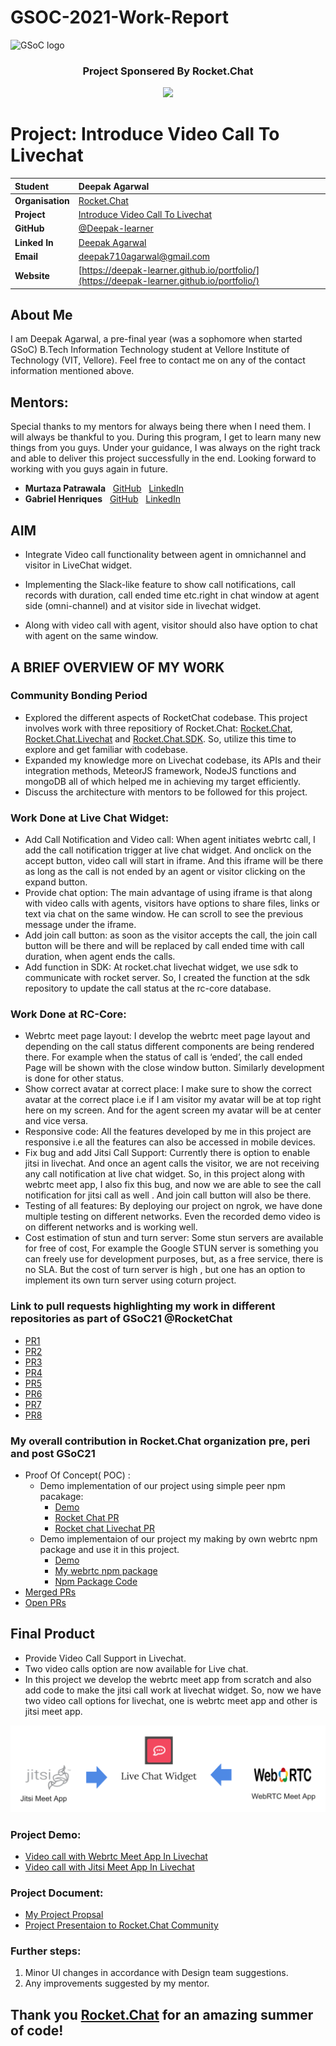 # GSOC-2021-Work-Report
![GSoC logo](https://developers.google.com/open-source/gsoc/resources/downloads/GSoC-logo-horizontal.svg)
<h3 align='center'> Project Sponsered By Rocket.Chat </h3>
<p align="center">
  <img src="https://media.glassdoor.com/sql/2244250/rocket-chat-squarelogo-1581602649406.png">
</p>

# Project: Introduce Video Call To Livechat

| **Student** | Deepak Agarwal |
|:---|:---|
| **Organisation** | [Rocket.Chat](https://rocket.chat/) |
| **Project** | [Introduce Video Call To Livechat](https://docs.rocket.chat/contributors/google-summer-of-code/google-summer-of-code-2021) |
| **GitHub** | [@Deepak-learner](https://github.com/Deepak-learner) |
| **Linked In** | [Deepak Agarwal](https://www.linkedin.com/in/deepak-agarwal-9662ba186/) |
| **Email** | <a href="mailto:deepak710agarwal@gmail.com">deepak710agarwal@gmail.com</a> |
| **Website** | [https://deepak-learner.github.io/portfolio/](https://deepak-learner.github.io/portfolio/) |

## About Me
I am Deepak Agarwal, a pre-final year (was a sophomore when started GSoC) B.Tech Information Technology student at Vellore Institute of Technology (VIT, Vellore). Feel free to contact me on any of the contact information mentioned above.

## Mentors:
Special thanks to my mentors for always being there when I need them. I will always be thankful to you. During this program, I get to learn many new things from you guys. Under your guidance, I was always on the right track and able to deliver this project successfully in the end. Looking forward to working with you guys again in future. 

+ **Murtaza Patrawala**&nbsp; &nbsp;[GitHub](https://github.com/murtaza98) &nbsp; [LinkedIn](https://www.linkedin.com/in/murtaza-patrawala-b17419166/)
+ **Gabriel Henriques**&nbsp; &nbsp;[GitHub](https://github.com/gabriellsh) &nbsp; [LinkedIn](https://www.linkedin.com/in/gabrielschnorr/)

## AIM
- Integrate Video call functionality between agent in omnichannel and visitor in LiveChat widget.

- Implementing the Slack-like feature to show call notifications, call records with duration, call ended time etc.right in chat window at agent side (omni-channel) and at visitor side in livechat widget.

- Along with video call with agent, visitor should also have option to chat with agent on the same window.


## A BRIEF OVERVIEW OF MY WORK

### Community Bonding Period
- Explored the different aspects of RocketChat codebase. This project involves work with three repositiory of Rocket.Chat: [Rocket.Chat](https://github.com/RocketChat/Rocket.Chat), [Rocket.Chat.Livechat](https://github.com/RocketChat/Rocket.Chat.Livechat) and [Rocket.Chat.SDK](https://github.com/RocketChat/Rocket.Chat.js.SDK). So, utilize this time to explore and get familiar with codebase. 
- Expanded my knowledge more on Livechat codebase, its APIs and their integration methods, MeteorJS framework, NodeJS functions and mongoDB all of which helped me in achieving my target efficiently.
- Discuss the architecture with mentors to be followed for this project.

### Work Done at Live Chat Widget:
- Add Call Notification and Video call: When agent initiates webrtc call, I add the call notification trigger at live chat widget. And onclick on the accept button, video call will start in iframe. And this iframe will be there as long as the call is not ended by an agent or visitor clicking on the expand button.
- Provide chat option: The main advantage of using iframe is that along with video calls with agents, visitors have options to share files, links or text via chat on the same window. He can scroll to see the previous message under the iframe.
- Add join call button: as soon as the visitor accepts the call, the join call button will be there and will be replaced by call ended time with call duration, when agent ends the calls.
- Add function in SDK: At rocket.chat livechat widget, we use sdk to communicate with rocket server. So, I created the function at the sdk repository  to update the call status at the rc-core database.

### Work Done at RC-Core:
- Webrtc meet page layout: I develop the webrtc meet page layout and depending on the call status different components are being rendered there. For example when the status of call is ‘ended’, the call ended Page will be shown with the close window button. Similarly development is done for other status.
- Show correct avatar at correct place: I make sure to show the correct avatar at the correct place i.e if I am visitor my avatar will be at top right here on my screen. And for the agent screen my avatar will be at center and vice versa.
- Responsive code: All the features developed by me in this project are responsive i.e  all the features can also be accessed in mobile devices.
- Fix bug and add Jitsi Call Support:  Currently there is option to enable jitsi in livechat. And once an agent calls the visitor, we are not receiving any call notification at live chat widget. So, in this project along with webrtc meet app, I also fix this bug, and  now we are able to see the call notification for jitsi call as well . And join call button will also be there.
- Testing of all features: By deploying our project on ngrok, we have done multiple testing on different networks. Even the recorded demo video is on different networks and is working well.
- Cost estimation of stun and turn server: Some stun servers are available for free of cost,  For example the Google STUN server is something you can freely use for development purposes, but, as a free service, there is no SLA. But the cost of turn server is high , but one has an option to implement its own turn server using coturn project.

### Link to pull requests highlighting my work in different repositories as part of GSoC21 @RocketChat

  - [PR1](https://github.com/RocketChat/Rocket.Chat.Livechat/pull/617)
  - [PR2](https://github.com/RocketChat/Rocket.Chat.Livechat/pull/618)
  - [PR3](https://github.com/RocketChat/Rocket.Chat/pull/22854)
  - [PR4](https://github.com/RocketChat/Rocket.Chat.Livechat/pull/629)
  - [PR5](https://github.com/RocketChat/Rocket.Chat/pull/22959)
  - [PR6](https://github.com/RocketChat/Rocket.Chat.js.SDK/pull/142)
  - [PR7](https://github.com/RocketChat/Rocket.Chat/pull/22932)
  - [PR8](https://github.com/RocketChat/Rocket.Chat.Livechat/pull/641)

### My overall contribution in Rocket.Chat organization pre, peri and post GSoC21
- Proof Of Concept( POC) : 
  - Demo implementation of our project using simple peer npm pacakage: 
    - [Demo](https://drive.google.com/file/d/1lV_FkZVevsCiFUJzenQTcKTEQtFGQg-C/view?usp=sharing)
    - [Rocket Chat PR](https://github.com/RocketChat/Rocket.Chat/pull/21526)
    - [Rocket chat Livechat PR](https://github.com/RocketChat/Rocket.Chat.Livechat/pull/579)
  - Demo implementaion of our project my making by own webrtc npm package and use it in this project. 
    - [Demo](https://drive.google.com/file/d/1tg2r09aqF-t7gj5GDC5ChO2WFCWgO_rb/view?usp=sharing)
    - [My webrtc npm package](https://www.npmjs.com/package/rc-webrtc)
    - [Npm Package Code](https://github.com/Deepak-learner/rc-webrtc)
- [Merged PRs](https://github.com/search?q=type:pr+author:Deepak-learner+is:merged+created:%3E=2020-11-20+repo:RocketChat/Rocket.Chat+repo:RocketChat/Rocket.Chat.Electron+repo:RocketChat/docs+repo:RocketChat/Rocket.Chat.ReactNative+repo:RocketChat/Rocket.Chat.js.SDK+repo:RocketChat/Rocket.Chat.py.SDK+repo:RocketChat/Rocket.Chat.Livechat+repo:RocketChat/Rocket.Chat.Embedded.arm64+repo:RocketChat/Rocket.Chat.Embedded.armhf+repo:RocketChat/alexa-rocketchat+repo:RocketChat/Opensource-Contribution-Leaderboard+repo:RocketChat/Rocket.Chat.Fuselage+repo:RocketChat/alexa-rocketchat-notification+repo:RocketChat/alexa-rocketchat-flashbriefing+repo:RocketChat/alexa-news-publisher+repo:RocketChat/alexa-rc-multiserver-client+repo:RocketChat/Apps.Rasa+repo:RocketChat/Apps.Dialogflow+repo:RocketChat/rocket.chat.app-poll)
- [Open PRs](https://github.com/search?q=type:pr+author:Deepak-learner+is:open+created:%3E=2020-11-20+repo:RocketChat/Rocket.Chat+repo:RocketChat/Rocket.Chat.Electron+repo:RocketChat/docs+repo:RocketChat/Rocket.Chat.ReactNative+repo:RocketChat/Rocket.Chat.js.SDK+repo:RocketChat/Rocket.Chat.py.SDK+repo:RocketChat/Rocket.Chat.Livechat+repo:RocketChat/Rocket.Chat.Embedded.arm64+repo:RocketChat/Rocket.Chat.Embedded.armhf+repo:RocketChat/alexa-rocketchat+repo:RocketChat/Opensource-Contribution-Leaderboard+repo:RocketChat/Rocket.Chat.Fuselage+repo:RocketChat/alexa-rocketchat-notification+repo:RocketChat/alexa-rocketchat-flashbriefing+repo:RocketChat/alexa-news-publisher+repo:RocketChat/alexa-rc-multiserver-client+repo:RocketChat/Apps.Rasa+repo:RocketChat/Apps.Dialogflow+repo:RocketChat/rocket.chat.app-poll)

## Final Product
 - Provide Video Call Support in Livechat.
 - Two video calls option are now available for Live chat.
 - In this project we develop the webrtc meet app from scratch and also add code to make the jitsi call work at livechat widget. So, now we have two video call options for livechat, one is webrtc meet app and other is jitsi meet app.

<p align="center">
  <img src="https://github.com/Deepak-learner/GSOC-2021-Work-Report/blob/2b6de27c1ef246da37033402bf6620d9f8c4f09d/Screenshot%202021-08-26%20at%201.24.01%20PM.png">
</p>

### Project Demo: 
 - [Video call with Webrtc Meet App In Livechat]( https://drive.google.com/file/d/17uI5Fa8xAeHXJ-f-K1WtMVae6xV5JQT8/view?usp=sharing)
 - [Video call with Jitsi Meet App In Livechat](https://drive.google.com/file/d/17N7M2j31syy9SeXSvQZW1xM5Ipcnp7Gq/view?usp=sharing)

### Project Document:
 -  [My Project Propsal](https://docs.google.com/document/d/1ieTO8mlchgp-gxAKTL3EFmvm36a9B7GfetfgDAf9tVc/edit?usp=sharing)
 -  [Project Presentaion to Rocket.Chat Community](https://www.youtube.com/watch?v=tHyY0QVvRC8)
 
### Further steps:
1. Minor UI changes in accordance with Design team suggestions.
2. Any improvements suggested by my mentor.

## Thank you [Rocket.Chat](https://github.com/RocketChat) for an amazing summer of code!

